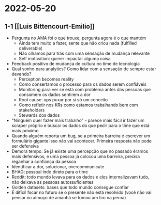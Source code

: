 # 2022-05-20
## 1-1 [[Luis Bittencourt-Emilio]]
- Pergunta no AMA foi o que trouxe, pergunta agora é o que mantém
	- Ainda tem muito a fazer, sente que não criou nada (fulfilled deliverable)
	- Não olhamos para trás com uma sensação de mudança relevante
	- Self motivation: querer impactar alguma coisa
- Feedback positivo de mudança de cultura no time de tecnologia
- Qual sonho para analytics? Como lidar com a sensação de sempre estar devendo?
	- Perception becomes reality
	- Como consertamos o processo para os dados serem confiáveis
	- Monitoring para ver se está com problema antes das pessoas que consomem os dados sentirem a dor
	- Root cause: ops puxar por si só um conceito
	- Como refletir nos KRs como estamos trabalhando bem com stakeholders
	- Stewards dos dados
- "Ninguém quer fazer mais trabalho" - parece mais fácil ir fazer um scraper próprio e buscar os dados do que pedir para o time que está mais próximo
- Quando alguém reporta um bug, se a primeira barreira é escrever um formulário gigante isso não vai acontecer. Primeira resposta não pode ser defensiva
- Demora tempo. Se já existe uma percepção que no passado éramos mais defensivos, e uma pessoa já colocou uma barreira, precisa reganhar a confiança da pessoa
- Identificar a dor, solucionar, overcommunicate
- BHAG: pessoal indo direto para o time
- Reddit: todo mundo levava para os dados e eles internalizavam tudo, não deixava as pessoas autossuficientes
- Golden datasets: bases que todo mundo consegue confiar
- É difícil focar no futuro se o presente não está resolvido (você não vai pensar no almoço de amanhã se tomou um tiro na perna)
